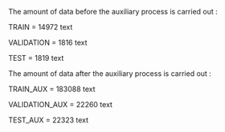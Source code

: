 The amount of data before the auxiliary process is carried out : 


TRAIN = 14972 text 

VALIDATION = 1816 text

TEST = 1819 text

The amount of data after the auxiliary process is carried out : 


TRAIN_AUX = 183088 text 

VALIDATION_AUX = 22260 text

TEST_AUX = 22323 text 

